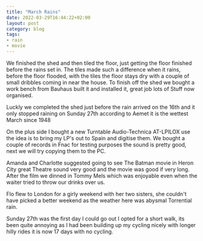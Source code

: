 ```yaml
---
title: "March Rains"
date: 2022-03-29T16:44:22+02:00
layout: post
category: blog
tags:
- rain
- movie
---
```



We finished the shed and then tiled the floor, just getting the floor finished before the rains set in. The tiles made such a difference when it rains, before the floor flooded, with the tiles the floor stays dry with a couple of small dribbles coming in near the house. To finish off the shed we bought a work bench from Bauhaus built it and installed it, great job lots of Stuff now organised.

Luckly we completed the shed just before the rain arrived on the 16th and it only stopped raining on Sunday 27th according to Aemet it is the wettest March since 1948
<!--more-->

 On the plus side I bought a new Turntable Audio-Technica AT-LPILOX use the idea is to bring my LP's out to Spain and digitise them. We bought a couple of records in Fnac for testing purposes the sound is pretty good, next we will try copying them to the PC.  

Amanda and Charlotte suggested going to see The Batman movie in Heron City great Theatre sound very good and the movie was good if very long. After the film we dinned in Tommy Mels which was enjoyable even when the waiter tried to throw our drinks over us.  

Flo flew to London for a girly weekend with her two sisters, she couldn't have picked a better weekend as the weather here was abysmal Torrential rain.

Sunday 27th was the first day I could go out I opted for a short walk, its been quite annoying as I had been building up my cycling nicely with longer hilly rides it is now 17 days with no cycling.
